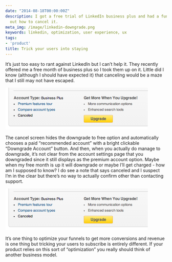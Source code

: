 ```yaml
---
date: "2014-08-18T00:00:00Z"
description: I got a free trial of LinkedIn business plus and had a fun time figuring
  out how to cancel it.
meta_img: /image/linkedin-downgrade.png
keywords: linkedin, optimization, user experience, ux
tags:
- 'product'
title: Trick your users into staying
---
```


It’s just too easy to rant against LinkedIn but I can’t help it. They recently offered me a free month of business plus so I took them up on it. Little did I know (although I should have expected it) that canceling would be a maze that I still may not have escaped.

<img src="/image/linkedin-settings.png" alt="LinkedIn Settings Page" data-width="445" data-height="130" data-layout="responsive" />

The cancel screen hides the downgrade to free option and automatically chooses a paid “recommended account” with a bright clickable “Downgrade Account” button. And then, when you actually do manage to downgrade, it’s not clear from the account settings page that you downgraded since it still displays as the premium account option. Maybe when my free month is up it will downgrade or maybe I’ll get charged - how am I supposed to know? I do see a note that says canceled and I suspect I’m in the clear but there’s no way to actually confirm other than contacting support.

<img src="/image/linkedin-settings.png" alt="LinkedIn Settings Page" data-width="445" data-height="130" data-layout="responsive" />

It’s one thing to optimize your funnels to get more conversions and revenue is one thing but tricking your users to subscribe is entirely different. If your product relies on this sort of “optimization” you really should think of another business model.